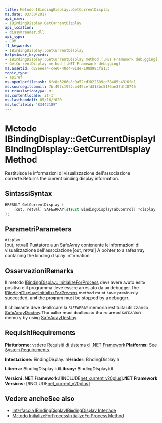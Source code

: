 ```yaml
---
title: Metodo IBindingDisplay::GetCurrentDisplay
ms.date: 03/30/2017
api_name:
- IBindingDisplay.GetCurrentDisplay
api_location:
- diasymreader.dll
api_type:
- COM
f1_keywords:
- IBindingDisplay::GetCurrentDisplay
helpviewer_keywords:
- IBindingDisplay::GetCurrentDisplay method [.NET Framework debugging]
- GetCurrentDisplay method [.NET Framework debugging]
ms.assetid: d28eeea4-c4e0-40d4-91de-198d98cfa13c
topic_type:
- apiref
ms.openlocfilehash: 6fe8c3266a8c9a52cd1022589cd68485c4326fd1
ms.sourcegitcommit: 7b1497c1927cb449cefd313bc5126ae37df30746
ms.translationtype: MT
ms.contentlocale: it-IT
ms.lasthandoff: 05/16/2020
ms.locfileid: "83442189"
---
```

# <a name="ibindingdisplaygetcurrentdisplay-method"></a><span data-ttu-id="358de-102">Metodo IBindingDisplay::GetCurrentDisplay</span><span class="sxs-lookup"><span data-stu-id="358de-102">IBindingDisplay::GetCurrentDisplay Method</span></span>
<span data-ttu-id="358de-103">Restituisce le informazioni di visualizzazione dell'associazione corrente.</span><span class="sxs-lookup"><span data-stu-id="358de-103">Returns the current binding display information.</span></span>  
  
## <a name="syntax"></a><span data-ttu-id="358de-104">Sintassi</span><span class="sxs-lookup"><span data-stu-id="358de-104">Syntax</span></span>  
  
```cpp  
HRESULT GetCurrentDisplay (  
    [out, retval] SAFEARRAY(struct BindingDisplayTabControl) *display  
);  
```  
  
## <a name="parameters"></a><span data-ttu-id="358de-105">Parametri</span><span class="sxs-lookup"><span data-stu-id="358de-105">Parameters</span></span>  
 `display`  
 <span data-ttu-id="358de-106">[out, retval] Puntatore a un SafeArray contenente le informazioni di visualizzazione dell'associazione.</span><span class="sxs-lookup"><span data-stu-id="358de-106">[out, retval] A pointer to a safearray containing the binding display information.</span></span>  
  
## <a name="remarks"></a><span data-ttu-id="358de-107">Osservazioni</span><span class="sxs-lookup"><span data-stu-id="358de-107">Remarks</span></span>  
 <span data-ttu-id="358de-108">Il metodo [IBindingDisplay:: InitializeForProcess](ibindingdisplay-initializeforprocess-method.md) deve avere avuto esito positivo e il programma deve essere arrestato da un debugger.</span><span class="sxs-lookup"><span data-stu-id="358de-108">The [IBindingDisplay::InitializeForProcess](ibindingdisplay-initializeforprocess-method.md) method must have previously succeeded, and the program must be stopped by a debugger.</span></span>  
  
 <span data-ttu-id="358de-109">Il chiamante deve deallocare la `SAFEARRAY` memoria restituita utilizzando [SafeArrayDestroy](https://docs.microsoft.com/previous-versions/windows/desktop/api/oleauto/nf-oleauto-safearraydestroy).</span><span class="sxs-lookup"><span data-stu-id="358de-109">The caller must deallocate the returned `SAFEARRAY` memory by using [SafeArrayDestroy](https://docs.microsoft.com/previous-versions/windows/desktop/api/oleauto/nf-oleauto-safearraydestroy).</span></span>  
  
## <a name="requirements"></a><span data-ttu-id="358de-110">Requisiti</span><span class="sxs-lookup"><span data-stu-id="358de-110">Requirements</span></span>  
 <span data-ttu-id="358de-111">**Piattaforme:** vedere [Requisiti di sistema di .NET Framework](../../get-started/system-requirements.md).</span><span class="sxs-lookup"><span data-stu-id="358de-111">**Platforms:** See [System Requirements](../../get-started/system-requirements.md).</span></span>  
  
 <span data-ttu-id="358de-112">**Intestazione:** BindingDisplay. h</span><span class="sxs-lookup"><span data-stu-id="358de-112">**Header:** BindingDisplay.h</span></span>  
  
 <span data-ttu-id="358de-113">**Libreria:** BindingDisplay. idl</span><span class="sxs-lookup"><span data-stu-id="358de-113">**Library:** BindingDisplay.idl</span></span>  
  
 <span data-ttu-id="358de-114">**Versioni .NET Framework:**[!INCLUDE[net_current_v20plus](../../../../includes/net-current-v20plus-md.md)]</span><span class="sxs-lookup"><span data-stu-id="358de-114">**.NET Framework Versions:** [!INCLUDE[net_current_v20plus](../../../../includes/net-current-v20plus-md.md)]</span></span>  
  
## <a name="see-also"></a><span data-ttu-id="358de-115">Vedere anche</span><span class="sxs-lookup"><span data-stu-id="358de-115">See also</span></span>

- [<span data-ttu-id="358de-116">Interfaccia IBindingDisplay</span><span class="sxs-lookup"><span data-stu-id="358de-116">IBindingDisplay Interface</span></span>](ibindingdisplay-interface.md)
- [<span data-ttu-id="358de-117">Metodo InitializeForProcess</span><span class="sxs-lookup"><span data-stu-id="358de-117">InitializeForProcess Method</span></span>](ibindingdisplay-initializeforprocess-method.md)

